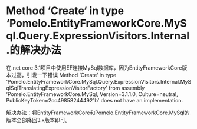 # Method ‘Create‘ in type ‘Pomelo.EntityFrameworkCore.MySql.Query.ExpressionVisitors.Internal.的解决办法

在.net core 3.1项目中使用EF连接MySql数据库，因为EntityFrameworkCore版本过高，引发一下错误
Method ‘Create’ in type ‘Pomelo.EntityFrameworkCore.MySql.Query.ExpressionVisitors.Internal.MySqlSqlTranslatingExpressionVisitorFactory’ from assembly ‘Pomelo.EntityFrameworkCore.MySql, Version=3.1.1.0, Culture=neutral, PublicKeyToken=2cc498582444921b’ does not have an implementation.

解决办法：将EntityFrameworkCore和Pomelo.EntityFrameworkCore.MySql的版本全部降回3.x版本即可。
